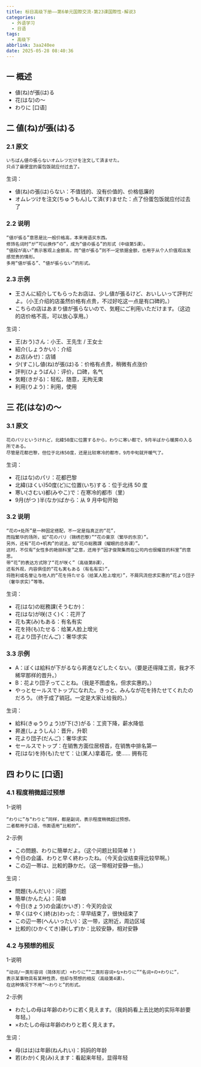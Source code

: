 ```yaml
---
title: 标日高级下册——第6单元国際交流-第23课国際性-解说3
categories:
  - 外语学习
  - 日语
tags:
  - 高级下
abbrlink: 3aa240ee
date: 2025-05-28 08:40:36
---
```

## 一 概述

* 値(ね)が張(は)る
* 花(はな)の～
* わりに [口语]

<!--more-->

## 二  値(ね)が張(は)る

### 2.1 原文

```
いちばん値の張らないオムレツだけを注文して済ませた。
只点了最便宜的蛋包饭就应付过去了。
```

生词：

* 値(ね)の張(は)らない：不值钱的、没有价值的、价格低廉的
* オムレツけを注文(ちゅうもん)して済(す)ませた：点了份蛋包饭就应付过去了

### 2.2 说明

```
“値が張る”意思是比一般价格高，本来用语买东西。
修饰名词时“が”可以换作“の”，成为“値の張る”的形式（中级第5课）。
“値段が高い”表示客观上金额高，而“値が張る”则不一定依据金额，也用于从个人价值观出发感觉贵的情形。
多用“値が張る”、“値が張らない”的形式。
```

### 2.3 示例

* 王さんに紹介してもらったお店は、少し値が張るけど、おいしいって評判だよ。（小王介绍的店虽然价格有点贵，不过好吃这一点是有口碑的。）
* こちらの店はあまり値が張らないので、気軽にご利用いただけます。（这边的店价格不高，可以放心享用。）

生词：

* 王(おう)さん：小王、王先生 / 王女士
* 紹介(しょうかい)：介绍
* お店(みせ)：店铺
* 少(すこ)し値(ね)が張(は)る：价格有点贵，稍微有点涨价
* 評判(ひょうばん)：评价，口碑，名气
* 気軽(きがる)：轻松，随意，无拘无束
* 利用(りよう)：利用，使用

## 三 花(はな)の～

### 3.1 原文

```
花のパリというけれど，北緯50度に位置するから，わりに寒い都で，9月半ばから暖房の入る所である。
尽管是花都巴黎，但位于北纬50度，还是比较寒冷的都市，9月中旬就开暖气了。
```

生词：

* 花(はな)のパリ：花都巴黎
* 北緯(ほくい)50度(ど)に位置(いち)する：位于北纬 50 度
* 寒い(さむい)都(みやこ)で：在寒冷的都市（里）
* 9月(がつ )半(なか)ばから：从 9 月中旬开始

### 3.2 说明

```
“花の+处所”是一种固定搭配，不一定是指真正的“花”，
而指繁华的场所，如“花のパリ（锦绣巴黎）”“花の東京（繁华的东京）”。
另外，还有“花の+机构”的说法，如“花の総務課（耀眼的总务课）”。
这时，不仅有“女性多的艳丽科室”之意，还用于“因才俊聚集而在公司内也很耀目的科室”的意思。
带“花”的表达方式除了“花が咲く”（高级第8课），
还有外观，内容俱佳的“花も実もある（有名有实）”，
将胜利或名誉让与他人的“花を持たせる（给某人脸上增光）”，不屑风流但求实惠的“花より団子（奢华求实）”等等。
```

生词：

* 花(はな)の総務課(そうむか)：
* 花(はな)が咲(さく)く：花开了
* 花も実(み)もある：有名有实
* 花を持(も)たせる：给某人脸上增光
* 花より団子(だんご)：奢华求实

### 3.3 示例

* A：ぼくは給料が下がるなら昇進などしたくない。（要是还得降工资，我才不稀罕那样的晋升。）
* B：花より団子ってことね。（我是不图虚名，但求实惠的。）
* やっとセールスでトップになれた。きっと、みんなが花を持たせてくれたのだろう。（终于成了销冠。一定是大家让给我的。）

生词：

* 給料(きゅうりょう)が下(さ)がる：工资下降，薪水降低
* 昇進(しょうしん)：晋升，升职
* 花より団子(だんご)：奢华求实
* セールスでトップ：在销售方面位居榜首，在销售中排名第一
* 花(はな)を持(も)たせて：让(某人)拿着花，使…… 拥有花

## 四 わりに [口语]

### 4.1 程度稍微超过预想

1-说明

```
“わりに”与“わりと”同样，都是副词，表示程度稍微超过预想。
二者都用于口语，书面语用“比較的”。
```

2-示例

* この問題、わりに簡単だよ。（这个问题比较简单！）
* 今日の会議、わりと早く終わったね。（今天会议结束得比较早啊。）
* この辺一帯は、比較的静かだ。（这一带相对安静一些。）

生词：

* 問題(もんだい)：问题
* 簡単(かんたん)：简单
* 今日(きょう)の会議(かいぎ)：今天的会议
* 早く(はやく)終(お)わった：早早结束了，很快结束了
* この辺一帯(へんいったい)：这一带，这附近，周边区域
* 比較的(ひかくてき)静(しず)か：比较安静，相对安静

### 4.2 与预想的相反

1-说明

```
“动词/一类形容词（简体形式）+わりに”“二类形容词+な+わりに”“名词+の+わりに”，
表示某事物具有某种性质，但却与预想的相反（高级第4课）。
在这种情况下不用“～わりと”的形式。
```

2-示例

* わたしの母は年齢のわりに若く見えます。（我妈妈看上去比她的实际年龄要年轻。）
* ×わたしの母は年齢のわりと若く見えます。

生词：

* 母(はは)は年齢(ねんれい)：妈妈的年龄
* 若(わか)く見(み)えます：看起来年轻，显得年轻